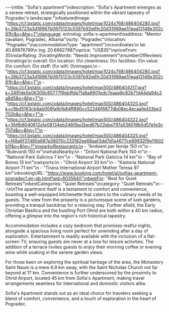 ---\ntitle: "Sofia's apartment"\ndescription: "Sofia's Apartment emerges as a serene retreat, strategically positioned within the vibrant tapestry of Pogradec's landscape."\nfeaturedImage: "https://cf.bstatic.com/xdata/images/hotel/max1024x768/486404280.jpg?k=26b3723a3d18967b0975123c5397b92e6fc20d31989ae51eaa13148e302c81fc&o=&hp=1"\nlanguage: en\nslug: sofia-s-apartment\naddress: "Mentor zavallani, Pogradec, Albania"\ncity: "Pogradec"\nlocation: "Pogradec"\naccommodationType: "apartment"\ncoordinates:\n  lat: 40.89976799\n  lng: 20.66827987\nprice: "US$35"\npriceFrom: 35\nstarRating: 3\nratingWords: "Needs Improvement"\nnumberOfReviews: 0\nratings:\n  overall: 0\n  location: 0\n  cleanliness: 0\n  facilities: 0\n  value: 0\n  comfort: 0\n  staff: 0\n  wifi: 0\nimages:\n  - "https://cf.bstatic.com/xdata/images/hotel/max1024x768/486404280.jpg?k=26b3723a3d18967b0975123c5397b92e6fc20d31989ae51eaa13148e302c81fc&o=&hp=1"\n  - "https://cf.bstatic.com/xdata/images/hotel/max500/486404317.jpg?k=2491de5e06309c85777f9ebffde7fa8a8601edc7eaae8c82b71d44da94c2a8d5&o=&hp=1"\n  - "https://cf.bstatic.com/xdata/images/hotel/max500/486404320.jpg?k=c9bd5163cb8ab006fafb1b84ff890cc52246f6677db08ec4ecaafed33be3702b&o=&hp=1"\n  - "https://cf.bstatic.com/xdata/images/hotel/max500/486404322.jpg?k=3fdfb8040612a1e08134eb2460be2bed67b22ebe797a536019b5d57e1e3c707d&o=&hp=1"\n  - "https://cf.bstatic.com/xdata/images/hotel/max500/486404325.jpg?k=f49a6f37d80e687a38070c233182ee66aaf3dd7d1a4677ce69932f9e11602b1f&o=&hp=1"\nnearbyRestaurants:\n  - "Ambient per femije 150 m"\n  - "Bulevardi 150 m"\nwhatsNearby:\n  - "Driloni National Park 150 m"\n  - "National Park Galicica 7 km"\n  - "National Park Galicica 14 km"\n  - "Bay of Bones 15 km"\nairports:\n  - "Ohrid Airport 30 km"\n  - "Kastoria National Airport 71 km"\n  - "Tirana International Airport Mother Teresa 97 km"\nbookingURL: "https://www.booking.com/hotel/al/sofias-apartment-pogradec1.en-gb.html?aid=8035640"\nbestFor: "Best for Quiet Retreats"\nbestCategories: "Quiet Retreats"\ncategory: "Quiet Retreats"\n---\n\nThe apartment itself is a testament to comfort and convenience, boasting a well-equipped kitchenette that caters to the culinary needs of its guests. The view from the property is a picturesque scene of lush gardens, providing a tranquil backdrop for a relaxing stay. Further afield, the Early Christian Basilica and the bustling Port Ohrid are both within a 40 km radius, offering a glimpse into the region's rich historical tapestry.

Accommodation includes a cozy bedroom that promises restful nights, alongside a spacious living room perfect for unwinding after a day of exploration. Entertainment is readily available with the inclusion of a flat-screen TV, ensuring guests are never at a loss for leisure activities. The addition of a terrace invites guests to enjoy their morning coffee or evening wine while soaking in the serene garden views.

For those keen on exploring the spiritual heritage of the area, the Monastery Saint Naum is a mere 6.9 km away, with the Saint Nicholas Church not far beyond at 17 km. Convenience is further underscored by the proximity to Ohrid Airport, located 45 km from Sofia's Apartment, making travel arrangements seamless for international and domestic visitors alike.

Sofia's Apartment stands out as an ideal choice for travelers seeking a blend of comfort, convenience, and a touch of exploration in the heart of Pogradec.